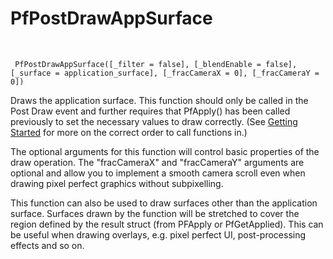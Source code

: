 # PfPostDrawAppSurface

&nbsp;

	 PfPostDrawAppSurface([_filter = false], [_blendEnable = false], [_surface = application_surface], [_fracCameraX = 0], [_fracCameraY = 0])

Draws the application surface. This function should only be called in the Post Draw event and further requires that PfApply() has been called previously to set the necessary values to draw correctly. (See [Getting Started](GettingStarted) for more on the correct order to call functions in.)

The optional arguments for this function will control basic properties of the draw operation. The "fracCameraX" and "fracCameraY" arguments are optional and allow you to implement a smooth camera scroll even when drawing pixel perfect graphics without subpixelling.

This function can also be used to draw surfaces other than the application surface. Surfaces drawn by the function will be stretched to cover the region defined by the result struct (from PFApply or PfGetApplied). This can be useful when drawing overlays, e.g. pixel perfect UI, post-processing effects and so on.
